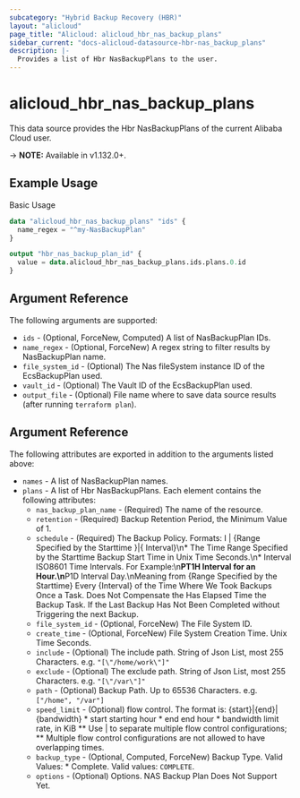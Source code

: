 ```yaml
---
subcategory: "Hybrid Backup Recovery (HBR)"
layout: "alicloud"
page_title: "Alicloud: alicloud_hbr_nas_backup_plans"
sidebar_current: "docs-alicloud-datasource-hbr-nas_backup_plans"
description: |-
  Provides a list of Hbr NasBackupPlans to the user.
---
```


# alicloud\_hbr\_nas\_backup\_plans

This data source provides the Hbr NasBackupPlans of the current Alibaba Cloud user.

-> **NOTE:** Available in v1.132.0+.

## Example Usage

Basic Usage

```terraform
data "alicloud_hbr_nas_backup_plans" "ids" {
  name_regex = "^my-NasBackupPlan"
}

output "hbr_nas_backup_plan_id" {
  value = data.alicloud_hbr_nas_backup_plans.ids.plans.0.id
}           
```

## Argument Reference

The following arguments are supported:

* `ids` - (Optional, ForceNew, Computed)  A list of NasBackupPlan IDs.
* `name_regex` - (Optional, ForceNew) A regex string to filter results by NasBackupPlan name.
* `file_system_id` - (Optional) The Nas fileSystem instance ID of the EcsBackupPlan used.
* `vault_id` - (Optional) The Vault ID of the EcsBackupPlan used.
* `output_file` - (Optional) File name where to save data source results (after running `terraform plan`).

## Argument Reference

The following attributes are exported in addition to the arguments listed above:

* `names` - A list of NasBackupPlan names.
* `plans` - A list of Hbr NasBackupPlans. Each element contains the following attributes:
	* `nas_backup_plan_name` - (Required) The name of the resource.
	* `retention` - (Required) Backup Retention Period, the Minimum Value of 1.
	* `schedule` - (Required) The Backup Policy. Formats: I | {Range Specified by the Starttime }|{ Interval}\n* The Time Range Specified by the Starttime Backup Start Time in Unix Time Seconds.\n* Interval ISO8601 Time Intervals. For Example:\n**PT1H Interval for an Hour.\n**P1D Interval Day.\nMeaning from {Range Specified by the Starttime} Every {Interval} of the Time Where We Took Backups Once a Task. Does Not Compensate the Has Elapsed Time the Backup Task. If the Last Backup Has Not Been Completed without Triggering the next Backup.
	* `file_system_id` - (Optional, ForceNew) The File System ID.
	* `create_time` - (Optional, ForceNew) File System Creation Time. Unix Time Seconds.
	* `include` - (Optional) The include path. String of Json List, most 255 Characters. e.g. `"[\"/home/work\"]"`
	* `exclude` - (Optional) The exclude path. String of Json List, most 255 Characters. e.g. `"[\"/var\"]"`
	* `path` - (Optional) Backup Path. Up to 65536 Characters. e.g.`["/home", "/var"]`
	* `speed_limit` - (Optional) flow control. The format is: {start}|{end}|{bandwidth} * start starting hour * end end hour * bandwidth limit rate, in KiB ** Use | to separate multiple flow control configurations; ** Multiple flow control configurations are not allowed to have overlapping times.
	* `backup_type` - (Optional, Computed, ForceNew) Backup Type. Valid Values: * Complete. Valid values: `COMPLETE`.
	* `options` - (Optional) Options. NAS Backup Plan Does Not Support Yet.
	

